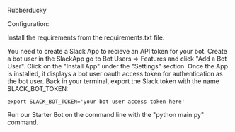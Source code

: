 Rubberducky

Configuration:

Install the requirements from the requirements.txt file.

You need to create a Slack App to recieve an API token for your bot. Create a bot user in the SlackApp go to Bot Users => Features and click "Add a Bot User". Click on the "Install App" under the "Settings" section. Once the App is installed, it displays a bot user oauth access token for authentication as the bot user.
Back in your terminal, export the Slack token with the name SLACK_BOT_TOKEN:

```export SLACK_BOT_TOKEN='your bot user access token here'```

Run our Starter Bot on the command line with the "python main.py" command.

